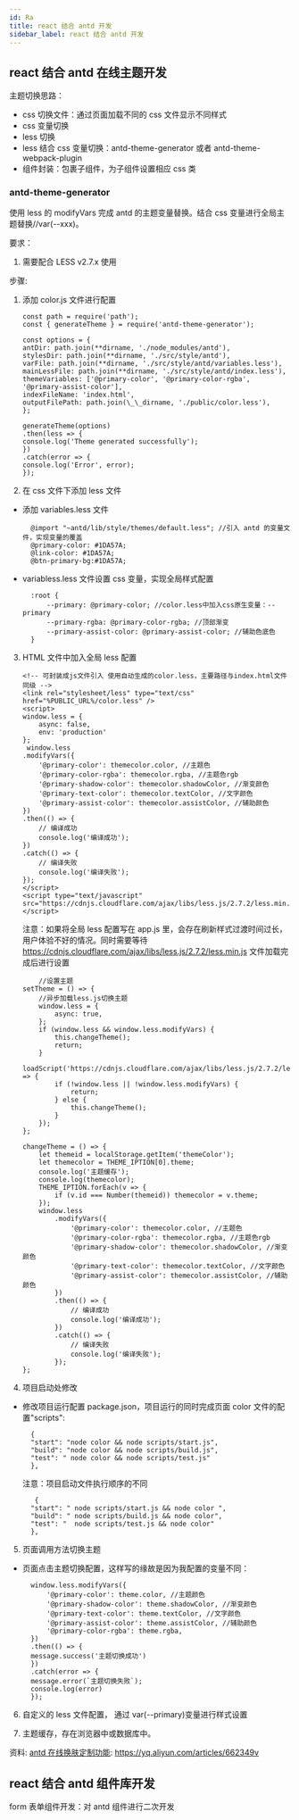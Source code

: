 ```yaml
---
id: Ra
title: react 结合 antd 开发
sidebar_label: react 结合 antd 开发
---
```


## react 结合 antd 在线主题开发

主题切换思路：

- css 切换文件：通过页面加载不同的 css 文件显示不同样式
- css 变量切换
- less 切换
- less 结合 css 变量切换：antd-theme-generator 或者 antd-theme-webpack-plugin
- 组件封装：包裹子组件，为子组件设置相应 css 类

### antd-theme-generator

使用 less 的 modifyVars 完成 antd 的主题变量替换。结合 css 变量进行全局主题替换//var(--xxx)。

要求：

1.  需要配合 LESS v2.7.x 使用

步骤:

1.  添加 color.js 文件进行配置

        const path = require('path');
        const { generateTheme } = require('antd-theme-generator');

        const options = {
        antDir: path.join(**dirname, './node_modules/antd'),
        stylesDir: path.join(**dirname, './src/style/antd'),
        varFile: path.join(**dirname, './src/style/antd/variables.less'),
        mainLessFile: path.join(**dirname, './src/style/antd/index.less'),
        themeVariables: ['@primary-color', '@primary-color-rgba', '@primary-assist-color'],
        indexFileName: 'index.html',
        outputFilePath: path.join(\_\_dirname, './public/color.less'),
        };

        generateTheme(options)
        .then(less => {
        console.log('Theme generated successfully');
        })
        .catch(error => {
        console.log('Error', error);
        });

2.  在 css 文件下添加 less 文件

- 添加 variables.less 文件

        @import "~antd/lib/style/themes/default.less"; //引入 antd 的变量文件，实现变量的覆盖
        @primary-color: #1DA57A;
        @link-color: #1DA57A;
        @btn-primary-bg:#1DA57A;

- variabless.less 文件设置 css 变量，实现全局样式配置

        :root {
            --primary: @primary-color; //color.less中加入css原生变量：--primary
            --primary-rgba: @primary-color-rgba; //顶部渐变
            --primary-assist-color: @primary-assist-color; //辅助色底色
        }

3.  HTML 文件中加入全局 less 配置

        <!-- 可封装成js文件引入 使用自动生成的color.less，主要路径与index.html文件同级 -->
        <link rel="stylesheet/less" type="text/css" href="%PUBLIC_URL%/color.less" />
        <script>
        window.less = {
            async: false,
            env: 'production'
        };
         window.less
        .modifyVars({
            '@primary-color': themecolor.color, //主题色
            '@primary-color-rgba': themecolor.rgba, //主题色rgb
            '@primary-shadow-color': themecolor.shadowColor, //渐变颜色
            '@primary-text-color': themecolor.textColor, //文字颜色
            '@primary-assist-color': themecolor.assistColor, //辅助颜色
        })
        .then(() => {
            // 编译成功
            console.log('编译成功');
        })
        .catch(() => {
            // 编译失败
            console.log('编译失败');
        });
        </script>
        <script type="text/javascript" src="https://cdnjs.cloudflare.com/ajax/libs/less.js/2.7.2/less.min.js"></script>

    注意：如果将全局 less 配置写在 app.js 里，会存在刷新样式过渡时间过长，用户体验不好的情况。同时需要等待
    https://cdnjs.cloudflare.com/ajax/libs/less.js/2.7.2/less.min.js 文件加载完成后进行设置

            //设置主题
        setTheme = () => {
            //异步加载less.js切换主题
            window.less = {
                async: true,
            };
            if (window.less && window.less.modifyVars) {
                this.changeTheme();
                return;
            }
            loadScript('https://cdnjs.cloudflare.com/ajax/libs/less.js/2.7.2/less.min.js').then(res => {
                if (!window.less || !window.less.modifyVars) {
                    return;
                } else {
                    this.changeTheme();
                }
            });
        };

        changeTheme = () => {
            let themeid = localStorage.getItem('themeColor');
            let themecolor = THEME_IPTION[0].theme;
            console.log('主题缓存');
            console.log(themecolor);
            THEME_IPTION.forEach(v => {
                if (v.id === Number(themeid)) themecolor = v.theme;
            });
            window.less
                .modifyVars({
                    '@primary-color': themecolor.color, //主题色
                    '@primary-color-rgba': themecolor.rgba, //主题色rgb
                    '@primary-shadow-color': themecolor.shadowColor, //渐变颜色
                    '@primary-text-color': themecolor.textColor, //文字颜色
                    '@primary-assist-color': themecolor.assistColor, //辅助颜色
                })
                .then(() => {
                    // 编译成功
                    console.log('编译成功');
                })
                .catch(() => {
                    // 编译失败
                    console.log('编译失败');
                });
        };

4.  项目启动处修改

- 修改项目运行配置 package.json，项目运行的同时完成页面 color 文件的配置"scripts":

        {
        "start": "node color && node scripts/start.js",
        "build": "node color && node scripts/build.js",
        "test": " node color && node scripts/test.js"
        },

  注意：项目启动文件执行顺序的不同

         {
        "start": " node scripts/start.js && node color ",
        "build": " node scripts/build.js && node color",
        "test": "  node scripts/test.js && node color"
        },

5. 页面调用方法切换主题

- 页面点击主题切换配置，这样写的缘故是因为我配置的变量不同：

        window.less.modifyVars({
            '@primary-color': theme.color, //主题颜色
            '@primary-shadow-color': theme.shadowColor, //渐变颜色
            '@primary-text-color': theme.textColor, //文字颜色
            '@primary-assist-color': theme.assistColor, //辅助颜色
            '@primary-color-rgba': theme.rgba,
        })
        .then(() => {
        message.success('主题切换成功')
        })
        .catch(error => {
        message.error(`主题切换失败`);
        console.log(error)
        });

6. 自定义的 less 文件配置， 通过 var(--primary)变量进行样式设置

7. 主题缓存，存在浏览器中或数据库中。

资料: [antd 在线换肤定制功能](https://yq.aliyun.com/articles/662349): <https://yq.aliyun.com/articles/662349v>

## react 结合 antd 组件库开发

form 表单组件开发：对 antd 组件进行二次开发
